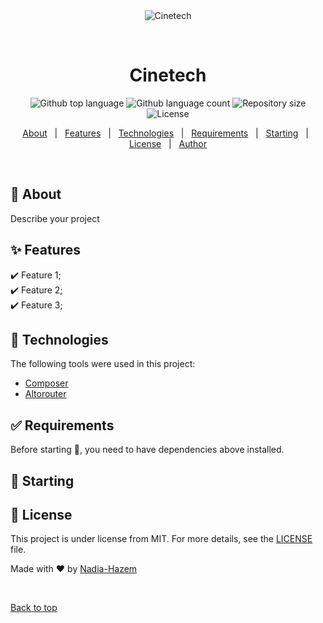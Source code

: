 <div align="center" id="top"> 
  <img src="./.github/app.gif" alt="Cinetech" />

  &#xa0;

  <!-- <a href="https://cinetech.netlify.app">Demo</a> -->
</div>

<h1 align="center">Cinetech</h1>

<p align="center">
  <img alt="Github top language" src="https://img.shields.io/github/languages/top/nadia-hazem/cinetech?color=56BEB8">

  <img alt="Github language count" src="https://img.shields.io/github/languages/count/nadia-hazem/cinetech?color=56BEB8">

  <img alt="Repository size" src="https://img.shields.io/github/repo-size/nadia-hazem/cinetech?color=56BEB8">

  <img alt="License" src="https://img.shields.io/github/license/nadia-hazem/cinetech?color=56BEB8">

  <!-- <img alt="Github issues" src="https://img.shields.io/github/issues/nadia-hazem/cinetech?color=56BEB8" /> -->

  <!-- <img alt="Github forks" src="https://img.shields.io/github/forks/nadia-hazem/cinetech?color=56BEB8" /> -->

  <!-- <img alt="Github stars" src="https://img.shields.io/github/stars/nadia-hazem/cinetech?color=56BEB8" /> -->
</p>

<!-- Status -->

<!-- <h4 align="center"> 
	🚧  Cinetech 🚀 Under construction...  🚧
</h4> 

<hr> -->

<p align="center">
  <a href="#dart-about">About</a> &#xa0; | &#xa0; 
  <a href="#sparkles-features">Features</a> &#xa0; | &#xa0;
  <a href="#rocket-technologies">Technologies</a> &#xa0; | &#xa0;
  <a href="#white_check_mark-requirements">Requirements</a> &#xa0; | &#xa0;
  <a href="#checkered_flag-starting">Starting</a> &#xa0; | &#xa0;
  <a href="#memo-license">License</a> &#xa0; | &#xa0;
  <a href="https://github.com/nadia-hazem" target="_blank">Author</a>
</p>

<br>

## :dart: About ##

Describe your project

## :sparkles: Features ##

:heavy_check_mark: Feature 1;\
:heavy_check_mark: Feature 2;\
:heavy_check_mark: Feature 3;

## :rocket: Technologies ##

The following tools were used in this project:

- [Composer](https://getcomposer.org/)
- [Altorouter](https://altorouter.com/)

## :white_check_mark: Requirements ##

Before starting :checkered_flag:, you need to have dependencies above installed.

## :checkered_flag: Starting ##


## :memo: License ##

This project is under license from MIT. For more details, see the [LICENSE](LICENSE.md) file.


Made with :heart: by <a href="https://github.com/nadia-hazem" target="_blank">Nadia-Hazem</a>

&#xa0;

<a href="#top">Back to top</a>
